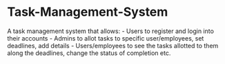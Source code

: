# Task-Management-System
A task management system that allows: - Users to register and login into their accounts - Admins to allot tasks to specific user/employees, set deadlines, add details - Users/employees to see the tasks allotted to them along the deadlines, change the status of completion etc.
